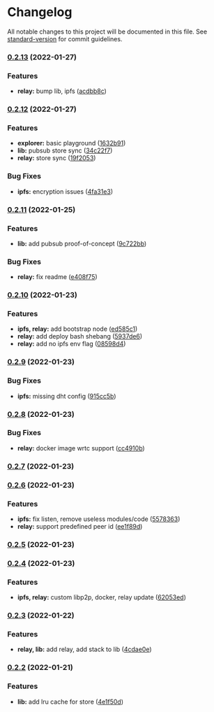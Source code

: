 # Changelog

All notable changes to this project will be documented in this file. See [standard-version](https://github.com/conventional-changelog/standard-version) for commit guidelines.

### [0.2.13](https://github.com/0x77dev/dstack/compare/v0.2.12...v0.2.13) (2022-01-27)


### Features

* **relay:** bump lib, ipfs ([acdbb8c](https://github.com/0x77dev/dstack/commits/acdbb8ccdd1a08c17eeab01b41c29d1d4cdf0f73))

### [0.2.12](https://github.com/0x77dev/dstack/compare/v0.2.11...v0.2.12) (2022-01-27)


### Features

* **explorer:** basic playground ([1632b91](https://github.com/0x77dev/dstack/commits/1632b9132b43ef06715b33779dbfd679ecc1bb05))
* **lib:** pubsub store sync ([34c22f7](https://github.com/0x77dev/dstack/commits/34c22f7edd11e276b158498cb7520344535f4ca9))
* **relay:** store sync ([19f2053](https://github.com/0x77dev/dstack/commits/19f205315be93fba3e47466e886e074c6a2211a2))


### Bug Fixes

* **ipfs:** encryption issues ([4fa31e3](https://github.com/0x77dev/dstack/commits/4fa31e36f2250a3e870271d6402d9c2dee589a97))

### [0.2.11](https://github.com/0x77dev/dstack/compare/v0.2.10...v0.2.11) (2022-01-25)


### Features

* **lib:** add pubsub proof-of-concept ([9c722bb](https://github.com/0x77dev/dstack/commits/9c722bbfb6e22102bb3d624868a1ef1c2ceb21f9))


### Bug Fixes

* **relay:** fix readme ([e408f75](https://github.com/0x77dev/dstack/commits/e408f75d354461c945618c5fe1b5018318aac38e))

### [0.2.10](https://github.com/0x77dev/dstack/compare/v0.2.9...v0.2.10) (2022-01-23)


### Features

* **ipfs, relay:** add bootstrap node ([ed585c1](https://github.com/0x77dev/dstack/commits/ed585c189524c9103905c82523d49357220350d4))
* **relay:** add deploy bash shebang ([5937de6](https://github.com/0x77dev/dstack/commits/5937de6ae0eb8b537f6817a59f30ac254861e549))
* **relay:** add no ipfs env flag ([08598d4](https://github.com/0x77dev/dstack/commits/08598d42e407fab6f5c93d868d570f3a70e68161))

### [0.2.9](https://github.com/0x77dev/dstack/compare/v0.2.8...v0.2.9) (2022-01-23)


### Bug Fixes

* **ipfs:** missing dht config ([915cc5b](https://github.com/0x77dev/dstack/commits/915cc5bffa626b172645b7a1fe05bdb8c0261f1d))

### [0.2.8](https://github.com/0x77dev/dstack/compare/v0.2.7...v0.2.8) (2022-01-23)


### Bug Fixes

* **relay:** docker image wrtc support ([cc4910b](https://github.com/0x77dev/dstack/commits/cc4910ba3ead8723f14e342421b4f8c65ddcafab))

### [0.2.7](https://github.com/0x77dev/dstack/compare/v0.2.6...v0.2.7) (2022-01-23)

### [0.2.6](https://github.com/0x77dev/dstack/compare/v0.2.5...v0.2.6) (2022-01-23)


### Features

* **ipfs:** fix listen, remove useless modules/code ([5578363](https://github.com/0x77dev/dstack/commits/5578363944a9c896e5f185d597b66a0e3d9ed6dd))
* **relay:** support predefined peer id ([ee1f89d](https://github.com/0x77dev/dstack/commits/ee1f89dec4cbd2c950d9c111bf515d55bedb014d))

### [0.2.5](https://github.com/0x77dev/dstack/compare/v0.2.4...v0.2.5) (2022-01-23)

### [0.2.4](https://github.com/0x77dev/dstack/compare/v0.2.3...v0.2.4) (2022-01-23)


### Features

* **ipfs, relay:** custom libp2p, docker, relay update ([62053ed](https://github.com/0x77dev/dstack/commits/62053edaadad29e43210005ac7d0afb614229730))

### [0.2.3](https://github.com/0x77dev/dstack/compare/v0.2.2...v0.2.3) (2022-01-22)


### Features

* **relay, lib:** add relay, add stack to lib ([4cdae0e](https://github.com/0x77dev/dstack/commits/4cdae0eae7627966860ac97601b0434d104f9e5d))

### [0.2.2](https://github.com/0x77dev/dstack/compare/v0.2.1...v0.2.2) (2022-01-21)


### Features

* **lib:** add lru cache for store ([4e1f50d](https://github.com/0x77dev/dstack/commits/4e1f50d615b2f9b79fcee0f1fc0438badceae781))
